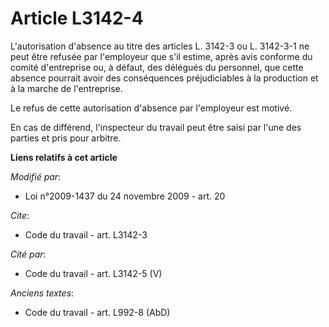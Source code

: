 # Article L3142-4

L'autorisation d'absence au titre des articles L. 3142-3 ou L. 3142-3-1 ne peut être refusée par l'employeur que s'il estime,
après avis conforme du comité d'entreprise ou, à défaut, des délégués du personnel, que cette absence pourrait avoir des
conséquences préjudiciables à la production et à la marche de l'entreprise. 

Le refus de cette autorisation d'absence par l'employeur est motivé. 

En cas de différend, l'inspecteur du travail peut être saisi par l'une des parties et pris pour arbitre.

**Liens relatifs à cet article**

_Modifié par_:

  - Loi n°2009-1437 du 24 novembre 2009 - art. 20

_Cite_:

  - Code du travail - art. L3142-3

_Cité par_:

  - Code du travail - art. L3142-5 (V)

_Anciens textes_:

  - Code du travail - art. L992-8 (AbD)
